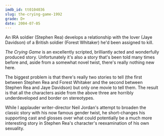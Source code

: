 ```yaml
---
imdb_id: tt0104036
slug: the-crying-game-1992
grade: D+
date: 2004-07-05
---
```


An IRA soldier (Stephen Rea) develops a relationship with the lover (Jaye Davidson) of a British soldier (Forest Whitaker) he'd been assigned to kill.

_The Crying Game_ is an excellently scripted, brilliantly acted and wonderfully produced story. Unfortunately it's also a story that's been told many times before and, aside from a somewhat novel twist, there's really nothing new here.

The biggest problem is that there's really two stories to tell (the first between Stephen Rea and Forest Whitaker and the second between Stephen Rea and Jaye Davidson) but only one movie to tell them. The result is that all the characters aside from the above three are horribly underdeveloped and border on stereotypes.

While I applauder writer-director Neil Jordan's attempt to broaden the classic story with his now famous gender twist, he short-changes his supporting cast and glosses over what could potentially be a much more interesting story in Stephen Rea's character's reexamination of his own sexuality.
